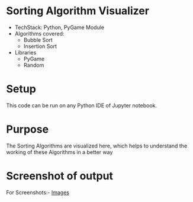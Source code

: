 # Sorting Algorithm Visualizer

* TechStack: Python, PyGame Module
* Algorithms covered:
    * Bubble Sort
    * Insertion Sort
* Libraries
    * PyGame
    * Random
    
# Setup
This code can be run on any Python IDE of Jupyter notebook.

# Purpose
The Sorting Algorithms are visualized here, which helps to understand the working of these Algorithms in a better way

# Screenshot of output

For Screenshots:-  [Images](Images/)
